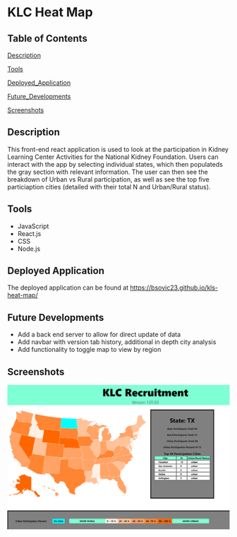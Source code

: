 # KLC Heat Map

## Table of Contents

[Description](#description)

[Tools](#tools)

[Deployed_Application](#deployed-application)

[Future_Developments](#future-developments)

[Screenshots](#screenshots)

## Description

This front-end react application is used to look at the participation in Kidney Learning Center Activities for the National Kidney Foundation. Users can interact with the app by selecting individual states, which then populateds the gray section with relevant information. The user can then see the breakdown of Urban vs Rural participation, as well as see the top five particiaption cities (detailed with their total N and Urban/Rural status).

## Tools

* JavaScript
* React.js
* CSS
* Node.js

## Deployed Application

The deployed application can be found at https://bsovic23.github.io/kls-heat-map/

## Future Developments

* Add a back end server to allow for direct update of data
* Add navbar with version tab history, additional in depth city analysis
* Add functionality to toggle map to view by region

## Screenshots

![Screenshot of Application](./client/src/images/homepage.PNG)
